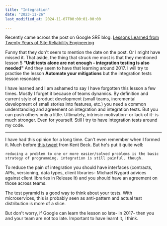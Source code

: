 ```yaml
---
title: "Integration"
date: "2023-11-26"
last_modified_at: 2024-11-07T00:00:01-00:00

---
```


Recently came across the post on Google SRE blog. [Lessons Learned from Twenty Years of Site Reliability Engineering](https://sre.google/resources/practices-and-processes/twenty-years-of-sre-lessons-learned/)

Funny that they don't seem to mention the date on the post. Or I might have missed it. That aside, the thing that struck me most is that they mentioned lesson 5 **"Unit tests alone are not enough - integration testing is also needed"** And they seem to have that learning around 2017. I will try to practise the lesson **Automate your mitigations** but the integration tests lesson resonated.

I have learned and I am ashamed to say I have forgotten this lesson a few times. Mostly I forget it because of teams dynamics. By definition and current style of product development (small teams, incremental development of small stories into features, etc.) you need a common understanding and agreement on integration and integration tests. But you can push others only a little. Ultimately, intrinsic motivation- or lack of it- is much stronger. Even for yourself. Still I try to have integration tests around my code.

* * *

I have had this opinion for a long time. Can't even remember when I formed it. Much before [this tweet](https://twitter.com/KentBeck/status/583284709645406208) from Kent Beck. But he's put it quite well:

`reducing a problem to one or more easier/solved problems is the basic strategy of programming. integration is still painful, though.`

To reduce the pain of integration you should have interfaces (contracts, APIs, versioning, data types, client libraries- Michael Nygard advices against client libraries in Release It) and you should have an agreement on those across teams.

The test pyramid is a good way to think about your tests. With microservices, this is probably seen as anti-pattern and actual test distribution is more of a slice.

But don't worry, if Google can learn the lesson so late- in 2017- then you and your team are not too late. Important to have learnt it, I think.
